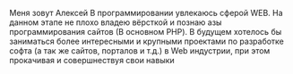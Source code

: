 Меня зовут Алексей
В программировании увлекаюсь сферой WEB. На данном этапе не плохо владею вёрсткой и познаю азы программирования сайтов (В основном PHP).
В будущем хотелось бы заниматься более интересными и крупными проектами по разработке софта (а так же сайтов, порталов и т.д.) в Web индустрии, 
при этом прокачивая и совершнествуя свои навыки
